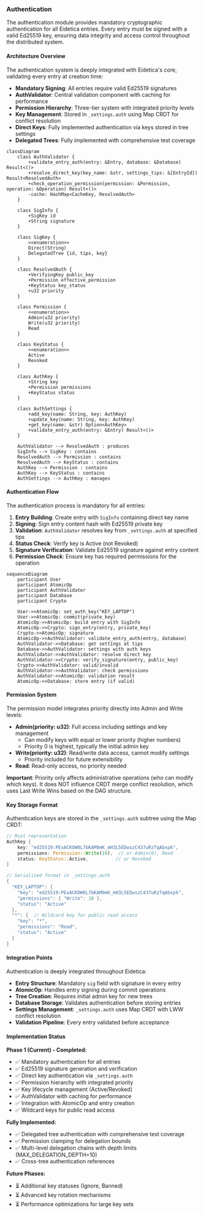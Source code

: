 ### Authentication

The authentication module provides mandatory cryptographic authentication for all Eidetica entries. Every entry must be signed with a valid Ed25519 key, ensuring data integrity and access control throughout the distributed system.

#### Architecture Overview

The authentication system is deeply integrated with Eidetica's core, validating every entry at creation time:

- **Mandatory Signing**: All entries require valid Ed25519 signatures
- **AuthValidator**: Central validation component with caching for performance
- **Permission Hierarchy**: Three-tier system with integrated priority levels
- **Key Management**: Stored in `_settings.auth` using Map CRDT for conflict resolution
- **Direct Keys**: Fully implemented authentication via keys stored in tree settings
- **Delegated Trees**: Fully implemented with comprehensive test coverage

```mermaid
classDiagram
    class AuthValidator {
        +validate_entry_auth(entry: &Entry, database: &Database) Result<()>
        +resolve_direct_key(key_name: &str, settings_tips: &[EntryId]) Result<ResolvedAuth>
        +check_operation_permission(permission: &Permission, operation: &Operation) Result<()>
        -cache: HashMap<CacheKey, ResolvedAuth>
    }

    class SigInfo {
        +SigKey id
        +String signature
    }

    class SigKey {
        <<enumeration>>
        Direct(String)
        DelegatedTree {id, tips, key}
    }

    class ResolvedAuth {
        +VerifyingKey public_key
        +Permission effective_permission
        +KeyStatus key_status
        +u32 priority
    }

    class Permission {
        <<enumeration>>
        Admin(u32 priority)
        Write(u32 priority)
        Read
    }

    class KeyStatus {
        <<enumeration>>
        Active
        Revoked
    }

    class AuthKey {
        +String key
        +Permission permissions
        +KeyStatus status
    }

    class AuthSettings {
        +add_key(name: String, key: AuthKey)
        +update_key(name: String, key: AuthKey)
        +get_key(name: &str) Option<AuthKey>
        +validate_entry_auth(entry: &Entry) Result<()>
    }

    AuthValidator --> ResolvedAuth : produces
    SigInfo --> SigKey : contains
    ResolvedAuth --> Permission : contains
    ResolvedAuth --> KeyStatus : contains
    AuthKey --> Permission : contains
    AuthKey --> KeyStatus : contains
    AuthSettings --> AuthKey : manages
```

#### Authentication Flow

The authentication process is mandatory for all entries:

1. **Entry Building**: Create entry with `SigInfo` containing direct key name
2. **Signing**: Sign entry content hash with Ed25519 private key
3. **Validation**: `AuthValidator` resolves key from `_settings.auth` at specified tips
4. **Status Check**: Verify key is Active (not Revoked)
5. **Signature Verification**: Validate Ed25519 signature against entry content
6. **Permission Check**: Ensure key has required permissions for the operation

```mermaid
sequenceDiagram
    participant User
    participant AtomicOp
    participant AuthValidator
    participant Database
    participant Crypto

    User->>AtomicOp: set_auth_key("KEY_LAPTOP")
    User->>AtomicOp: commit(private_key)
    AtomicOp->>AtomicOp: build entry with SigInfo
    AtomicOp->>Crypto: sign_entry(entry, private_key)
    Crypto->>AtomicOp: signature
    AtomicOp->>AuthValidator: validate_entry_auth(entry, database)
    AuthValidator->>Database: get settings at tips
    Database->>AuthValidator: settings with auth keys
    AuthValidator->>AuthValidator: resolve direct key
    AuthValidator->>Crypto: verify_signature(entry, public_key)
    Crypto->>AuthValidator: valid/invalid
    AuthValidator->>AuthValidator: check permissions
    AuthValidator->>AtomicOp: validation result
    AtomicOp->>Database: store entry (if valid)
```

#### Permission System

The permission model integrates priority directly into Admin and Write levels:

- **Admin(priority: u32)**: Full access including settings and key management
  - Can modify keys with equal or lower priority (higher numbers)
  - Priority 0 is highest, typically the initial admin key
- **Write(priority: u32)**: Read/write data access, cannot modify settings
  - Priority included for future extensibility
- **Read**: Read-only access, no priority needed

**Important**: Priority only affects administrative operations (who can modify which keys). It does NOT influence CRDT merge conflict resolution, which uses Last Write Wins based on the DAG structure.

#### Key Storage Format

Authentication keys are stored in the `_settings.auth` subtree using the Map CRDT:

```rust
// Rust representation
AuthKey {
    key: "ed25519:PExACKOW0L7bKAM9mK_mH3L5EDwszC437uRzTqAbxpk",
    permissions: Permission::Write(10),  // or Admin(0), Read
    status: KeyStatus::Active,          // or Revoked
}

// Serialized format in _settings.auth
{
  "KEY_LAPTOP": {
    "key": "ed25519:PExACKOW0L7bKAM9mK_mH3L5EDwszC437uRzTqAbxpk",
    "permissions": { "Write": 10 },
    "status": "Active"
  },
  "*": {  // Wildcard key for public read access
    "key": "*",
    "permissions": "Read",
    "status": "Active"
  }
}
```

#### Integration Points

Authentication is deeply integrated throughout Eidetica:

- **Entry Structure**: Mandatory `sig` field with signature in every entry
- **AtomicOp**: Handles entry signing during commit operations
- **Tree Creation**: Requires initial admin key for new trees
- **Database Storage**: Validates authentication before storing entries
- **Settings Management**: `_settings.auth` uses Map CRDT with LWW conflict resolution
- **Validation Pipeline**: Every entry validated before acceptance

#### Implementation Status

**Phase 1 (Current) - Completed:**

- ✅ Mandatory authentication for all entries
- ✅ Ed25519 signature generation and verification
- ✅ Direct key authentication via `_settings.auth`
- ✅ Permission hierarchy with integrated priority
- ✅ Key lifecycle management (Active/Revoked)
- ✅ AuthValidator with caching for performance
- ✅ Integration with AtomicOp and entry creation
- ✅ Wildcard keys for public read access

**Fully Implemented:**

- ✅ Delegated tree authentication with comprehensive test coverage
- ✅ Permission clamping for delegation bounds
- ✅ Multi-level delegation chains with depth limits (MAX_DELEGATION_DEPTH=10)
- ✅ Cross-tree authentication references

**Future Phases:**

- ⏳ Additional key statuses (Ignore, Banned)
- ⏳ Advanced key rotation mechanisms
- ⏳ Performance optimizations for large key sets
